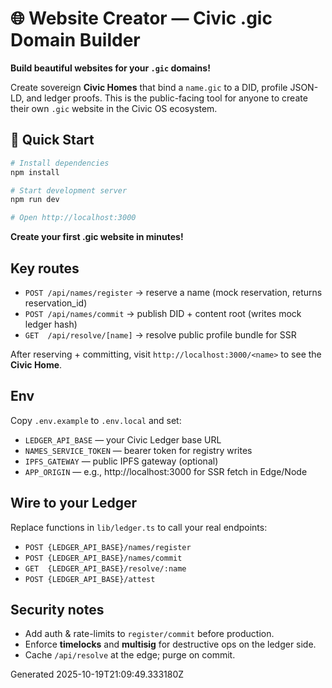 # 🌐 Website Creator — Civic .gic Domain Builder

**Build beautiful websites for your `.gic` domains!** 

Create sovereign **Civic Homes** that bind a `name.gic` to a DID, profile JSON-LD, and ledger proofs. This is the public-facing tool for anyone to create their own `.gic` website in the Civic OS ecosystem.

## 🚀 Quick Start

```bash
# Install dependencies
npm install

# Start development server
npm run dev

# Open http://localhost:3000
```

**Create your first .gic website in minutes!**

## Key routes
- `POST /api/names/register` → reserve a name (mock reservation, returns reservation_id)
- `POST /api/names/commit` → publish DID + content root (writes mock ledger hash)
- `GET  /api/resolve/[name]` → resolve public profile bundle for SSR

After reserving + committing, visit `http://localhost:3000/<name>` to see the **Civic Home**.

## Env
Copy `.env.example` to `.env.local` and set:
- `LEDGER_API_BASE` — your Civic Ledger base URL
- `NAMES_SERVICE_TOKEN` — bearer token for registry writes
- `IPFS_GATEWAY` — public IPFS gateway (optional)
- `APP_ORIGIN` — e.g., http://localhost:3000 for SSR fetch in Edge/Node

## Wire to your Ledger
Replace functions in `lib/ledger.ts` to call your real endpoints:
- `POST {LEDGER_API_BASE}/names/register`
- `POST {LEDGER_API_BASE}/names/commit`
- `GET  {LEDGER_API_BASE}/resolve/:name`
- `POST {LEDGER_API_BASE}/attest`

## Security notes
- Add auth & rate-limits to `register/commit` before production.
- Enforce **timelocks** and **multisig** for destructive ops on the ledger side.
- Cache `/api/resolve` at the edge; purge on commit.

Generated 2025-10-19T21:09:49.333180Z
